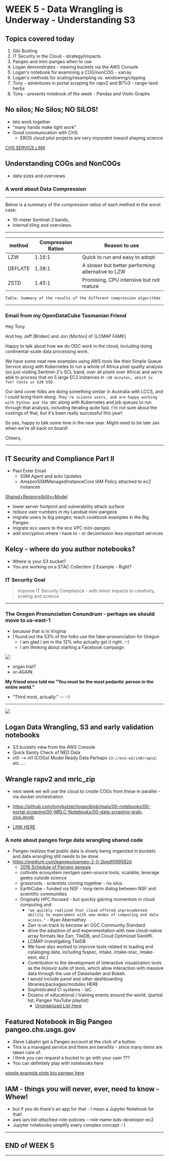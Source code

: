 
# WEEK 5 - Data Wrangling is Underway - Understanding S3


## Topics covered today
    
1. Silo Busting
1. IT Security in the Cloud - strategy/impacts
1. Pangeo and mini-pangeo when to use 
1. Logan demonstrates - viewing buckets via the AWS Console
1. Logan's notebook for examining a COG/nonCOG - xarray
1. Logan's methods for scaling/resampling vs. windowing/clipping
1. Tony - adventures in portal scraping for rapv2 and BITv3 - range-land herbs
1. Tony - presents notebook of the week - Pandas and Violin Graphs
    
     



## No silos; No Silos; NO SILOS!
- lets work together
- "many hands make light work"
- Good communication with CHS 
    - EROS cloud pilot projects are very imporatnt toward shaping science 

[CHS SERVICE LINK](https://taskmgr.chs.usgs.gov/servicedesk/customer/portal/10)


## Understanding COGs and NonCOGs
- data sizes and overviews


### A word about Data Compression

---

Below is a summary of the compression ratios of each method in the worst case: 
- 10-meter Sentinel-2 bands, 
- internal tiling and overviews.
---

| method | Compression Ration | Reason to use |
| ------| -----------| ---------------------|
| LZW 	| 1.16:1 | Quick to run and easy to adopt |
| DEFLATE | 1.38:1 | A slower but better performing alternative to LZW |
| ZSTD 	| 1.45:1 | Promising, CPU intensive but not mature |

    Table. Summary of the results of the different compression algorithms

---


### Email from my OpenDataCube Tasmanian Friend

Hey Tony

And hey Jeff [Briden] and Jon [Morton] of {LCMAP FAME}

Happy to talk about how we do ODC work in the cloud, including doing continental-scale data processing work.

We have some neat new examples using AWS tools like their Simple Queue Service along with Kubernetes to run a whole of Africa pixel quality analysis (so just visiting Sentinel-2's SCL band, over all pixels over Africa) and we're able to process that on 5 large EC2 instances in `~20 minutes, which is fun! Costs us $20 USD.`

Our land cover folks are doing something similar in Australia with LCCS, and I could bring them along. `They're science users, and are happy working with Python and the ODC` along with Kubernetes and job queues to run through that analysis, including iterating quite fast. I'm not sure about the costings of that, but it's been really successful this year!

So yes, happy to talk some time in the new year. Might need to be late Jan when we're all back on board!

Cheers,

---

## IT Security and Compliance Part II

- Paul Exter Email
    - SSM Agent and auto Updates
    - AmazonSSMManagedInstanceCore IAM Policy  attached to ec2 instances


[Shared+Responsibility+Model](https://support.chs.usgs.gov/display/CHSKB/Shared+Responsibility+Model)

- lower server footprint and vulnerability attack surface
- reduce user numbers in my Landsat mini-pangeos
- migrate users to big pangeo; teach cookbook examples in the Big Pangeo
- migrate eco users to the eco VPC mini-pangeo
- add encryption where i have to - or decomission less important services


## Kelcy - where do you author notebooks? 
- Where is your S3 bucket?
- You are working on a STAC Collection 2 Example - Right?

### IT Security Goal
> Improve IT Security Compliance - with minor impacts to creativity, scaling and science

---

### The Oregon Pronunciation Conundrum - perhaps we should move to us-east-1
- because that is in Virginia
- I found out the 53% of the folks use the fake-pronunciation for Oregon
	- I am glad I am in the 12% who actually get it right. :-)
	- I am thinking about starting a Facebook campaign

![](Assets/AURA-gun.PNG)


- organ trail?
- or-AGAIN


**My friend once told me "You must be the most pedantic person in the entire world."**
- "Third most, actually." -- :-)

---

![](Assets/eco-custom-chs.jpg)

## Logan Data Wrangling, S3 and early validation notebooks
- S3 buckets view from the AWS Console
- Quick Sanity Check of NED Data
- in0 --> in1 (COGs) Model Ready Data Perhaps   `s3://eco-w1/in0/rapv2`; etc ....

## Wrangle rapv2 and mrlc_zip
- next week we will use the cloud to create COGs from these in parallel - via docker orchestration

- https://github.com/tonybutzer/logan/blob/main/00-notebooks/00-portal-scraping/00-MRLC-Notebooks/00-data-scraping-grab-zips.ipynb
- [LINK HERE](https://github.com/tonybutzer/logan/blob/main/00-notebooks/00-portal-scraping/00-MRLC-Notebooks/00-data-scraping-grab-zips.ipynb)

### A note about pangeo forge data wrangling shared code
- Pangeo realizes that public data is slowly being organized in buckets and data wrangling still needs to be done.
- https://medium.com/pangeo/pangeo-2-0-2bedf099582d
    - [2016 Schedule of Pangeo genesis](https://rabernat.github.io/aospy-workshop/posts/workshop-program/)
    - cultivate ecosystem nextgen open-source tools, scalable, leverage geeks outside science
    - grassroots - scientists coming together - no silos
    - EarthCube - funded via NSF - long-term dialog between NSF and scientific communities
    - Originally HPC focused - but quickly gaining momentum in cloud computing and 
        - `"we quickly realized that cloud offered unprecedented ability to experiment with new modes of computing and data access."` - Ryan Abernathey
        - Zarr is on track to become an OGC Community Standard.
        - drive the adoption of and experimentation with new cloud-native array formats like Zarr, TileDB, and Cloud Optimized Geotiffi.
        - LCMAP investigating TileDB
        - We have also worked to improve tools related to loading and cataloging data, including fsspec, intake, intake-stac, intake-esm, etc.) 
        - Contribution to the development of interactive visualization tools as the Holoviz suite of tools, which allow interaction with massive data through the use of Datashader and Bokeh.
        - I would include panel and other dashboarding libraries/packages/modules HERE
        - Sophisticated CI systems - IaC.
        - Dozens of educational / training events around the world. (partial list, Pangeo YouTube playlist)
            - [Unorganized List Here](https://github.com/pangeo-data/pangeo/issues/440)

## Featured Notebook in Big Pangeo pangeo.chs.usgs.gov

- Steve Labahn got a Pangeo account at the click of a button
- This is a managed service and there are benefits - since many items are taken care of.
- I think you can request a bucket to go with your user ???
- You can definitely play with notebooks here

[ simple example plots big pangeo here](https://pangeo.chs.usgs.gov/user/butzer@contractor.usgs.gov/notebooks/opt/Oldstuff/notebook/00-Tutorial/01-Basic-Plotting-Python/00-example-plots-tony.ipynb)

## IAM - things you will never, ever, need to know - Whew!
- but if you do there's an app for that - I mean a Jupyter Notebook for that!
- aws iam list-attached-role-policies --role-name lsds-developer-ec2
- Jupyter notebooks simplify every complex concept :-)

---

## END of WEEK 5
---

